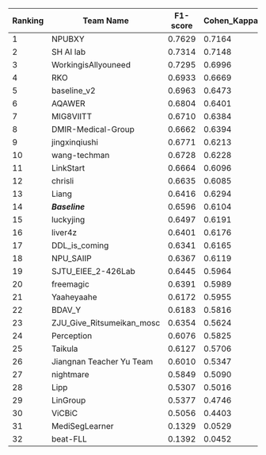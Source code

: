 | Ranking | Team Name                | F1-score | Cohen_Kappa | Average_Score |
| ------- | ------------------------ | -------- | ----------- | ------------- |
| 1       | NPUBXY                   | 0.7629   | 0.7164      | 0.7397        |
| 2       | SH AI lab                | 0.7314   | 0.7148      | 0.7231        |
| 3       | WorkingisAllyouneed      | 0.7295   | 0.6996      | 0.7146        |
| 4       | RKO                      | 0.6933   | 0.6669      | 0.6801        |
| 5       | baseline_v2              | 0.6963   | 0.6473      | 0.6718        |
| 6       | AQAWER                   | 0.6804   | 0.6401      | 0.6603        |
| 7       | MIG8VIITT                | 0.6710   | 0.6384      | 0.6547        |
| 8       | DMIR-Medical-Group       | 0.6662   | 0.6394      | 0.6528        |
| 9       | jingxinqiushi            | 0.6771   | 0.6213      | 0.6492        |
| 10      | wang-techman             | 0.6728   | 0.6228      | 0.6478        |
| 11      | LinkStart                | 0.6664   | 0.6096      | 0.6380        |
| 12      | chrisli                  | 0.6635   | 0.6085      | 0.6360        |
| 13      | Liang                    | 0.6416   | 0.6294      | 0.6355        |
| 14      | **_Baseline_**                 | 0.6596   | 0.6104      | 0.6350        |
| 15      | luckyjing                | 0.6497   | 0.6191      | 0.6344        |
| 16      | liver4z                  | 0.6401   | 0.6176      | 0.6288        |
| 17      | DDL_is_coming            | 0.6341   | 0.6165      | 0.6253        |
| 18      | NPU_SAIIP                | 0.6367   | 0.6119      | 0.6243        |
| 19      | SJTU_EIEE_2-426Lab       | 0.6445   | 0.5964      | 0.6204        |
| 20      | freemagic                | 0.6391   | 0.5989      | 0.6190        |
| 21      | Yaaheyaahe               | 0.6172   | 0.5955      | 0.6063        |
| 22      | BDAV_Y                   | 0.6183   | 0.5816      | 0.6000        |
| 23      | ZJU_Give_Ritsumeikan_mosc | 0.6354   | 0.5624      | 0.5989        |
| 24      | Perception               | 0.6076   | 0.5825      | 0.5951        |
| 25      | Taikula                  | 0.6127   | 0.5706      | 0.5916        |
| 26      | Jiangnan Teacher Yu Team | 0.6010   | 0.5347      | 0.5678        |
| 27      | nightmare                | 0.5849   | 0.5090      | 0.5470        |
| 28      | Lipp                     | 0.5307   | 0.5016      | 0.5161        |
| 29      | LinGroup                 | 0.5377   | 0.4746      | 0.5061        |
| 30      | ViCBiC                   | 0.5056   | 0.4403      | 0.4730        |
| 31      | MediSegLearner           | 0.1329   | 0.0529      | 0.0929        |
| 32      | beat-FLL                 | 0.1392   | 0.0452      | 0.0922        |
